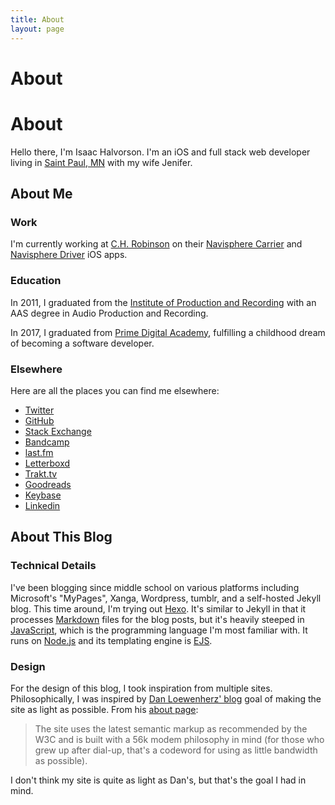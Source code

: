```yaml
---
title: About
layout: page
---
```


# About
# About

Hello there, I'm Isaac Halvorson. I'm an iOS and full stack web developer living in [Saint Paul, MN](https://en.wikipedia.org/wiki/Saint_Paul,_Minnesota) with my wife Jenifer.

## About Me

### Work

I'm currently working at [C.H. Robinson](https://www.chrobinson.com) on their [Navisphere Carrier](https://itunes.apple.com/us/app/navisphere-carrier/id1089613477?mt=8) and [Navisphere Driver](https://itunes.apple.com/us/app/navisphere-driver/id1247478172?mt=8) iOS apps.

### Education

In 2011, I graduated from the [Institute of Production and Recording](https://www.ipr.edu) with an AAS degree in Audio Production and Recording.

In 2017, I graduated from [Prime Digital Academy](https://www.primeacademy.io), fulfilling a childhood dream of becoming a software developer.

### Elsewhere

Here are all the places you can find me elsewhere:

- [Twitter](http://twitter.com/hisaac)
- [GitHub](http://github.com/hisaac)
- [Stack Exchange](http://stackexchange.com/users/5023139/hisaac)
- [Bandcamp](https://bandcamp.com/hisaac)
- [last.fm](http://www.last.fm/user/hisaaac)
- [Letterboxd](https://letterboxd.com/hisaac/)
- [Trakt.tv](https://trakt.tv/users/hisaac)
- [Goodreads](https://www.goodreads.com/user/show/32098770-isaac)
- [Keybase](https://keybase.io/hisaac)
- [Linkedin](https://www.linkedin.com/in/isaachalvorson)

## About This Blog

### Technical Details

I've been blogging since middle school on various platforms including Microsoft's "MyPages", Xanga, Wordpress, tumblr, and a self-hosted Jekyll blog. This time around, I'm trying out [Hexo](https://hexo.io). It's similar to Jekyll in that it processes [Markdown](https://daringfireball.net/projects/markdown/) files for the blog posts, but it's heavily steeped in [JavaScript](https://en.wikipedia.org/wiki/JavaScript), which is the programming language I'm most familiar with. It runs on [Node.js](https://nodejs.org/en/) and its templating engine is [EJS](http://www.embeddedjs.com).

### Design

For the design of this blog, I took inspiration from multiple sites. Philosophically, I was inspired by [Dan Loewenherz' blog](https://dlo.me/) goal of making the site as light as possible. From his [about page](https://dlo.me/about/):

> The site uses the latest semantic markup as recommended by the W3C and is built with a 56k modem philosophy in mind (for those who grew up after dial-up, that's a codeword for using as little bandwidth as possible).

I don't think my site is quite as light as Dan's, but that's the goal I had in mind.
